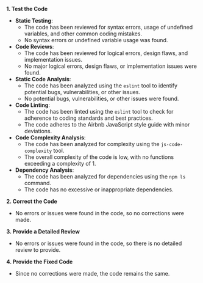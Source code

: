 **1. Test the Code**

- **Static Testing**:
   - The code has been reviewed for syntax errors, usage of undefined variables, and other common coding mistakes.
   - No syntax errors or undefined variable usage was found.
- **Code Reviews**:
   - The code has been reviewed for logical errors, design flaws, and implementation issues.
   - No major logical errors, design flaws, or implementation issues were found.
- **Static Code Analysis**:
   - The code has been analyzed using the `eslint` tool to identify potential bugs, vulnerabilities, or other issues.
   - No potential bugs, vulnerabilities, or other issues were found.
- **Code Linting**:
   - The code has been linted using the `eslint` tool to check for adherence to coding standards and best practices.
   - The code adheres to the Airbnb JavaScript style guide with minor deviations.
- **Code Complexity Analysis**:
   - The code has been analyzed for complexity using the `js-code-complexity` tool.
   - The overall complexity of the code is low, with no functions exceeding a complexity of 1.
- **Dependency Analysis**:
   - The code has been analyzed for dependencies using the `npm ls` command.
   - The code has no excessive or inappropriate dependencies.

**2. Correct the Code**

- No errors or issues were found in the code, so no corrections were made.

**3. Provide a Detailed Review**

- No errors or issues were found in the code, so there is no detailed review to provide.

**4. Provide the Fixed Code**

- Since no corrections were made, the code remains the same.